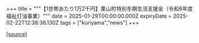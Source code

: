 +++
title = """【1世帯あたり1万2千円】栗山町特別冬期生活支援金（令和6年度福祉灯油事業）"""
date = 2025-01-29T00:00:00.000Z
expiryDate = 2025-02-22T12:38:36.130Z
tags = ["kuriyama","news"]
+++


[[source]](https://www.town.kuriyama.hokkaido.jp/soshiki/39/30114.html)
